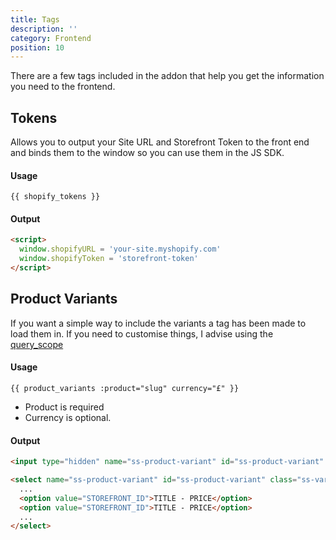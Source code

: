 ```yaml
---
title: Tags
description: ''
category: Frontend
position: 10
---
```


There are a few tags included in the addon that help you get the information you need to the frontend.

## Tokens

Allows you to output your Site URL and Storefront Token to the front end and binds them to the window so you can use them in the JS SDK.

#### Usage

```twig
{{ shopify_tokens }}
```

#### Output

```html
<script>
  window.shopifyURL = 'your-site.myshopify.com'
  window.shopifyToken = 'storefront-token'
</script>
```

## Product Variants

If you want a simple way to include the variants a tag has been made to load them in. If you need to customise things, I advise using the [query_scope]()

#### Usage

```twig
{{ product_variants :product="slug" currency="£" }}
```

- Product is required
- Currency is optional.

#### Output

<code-group>
  <code-block label="Singular" active>

  ```html
  <input type="hidden" name="ss-product-variant" id="ss-product-variant" value="STOREFRONT_ID" />
  ```

  </code-block>
  <code-block label="Multiple">

  ```html
  <select name="ss-product-variant" id="ss-product-variant" class="ss-variant-select">
    ...
    <option value="STOREFRONT_ID">TITLE - PRICE</option>
    <option value="STOREFRONT_ID">TITLE - PRICE</option>
    ...
  </select>
  ```

  </code-block>
</code-group>

